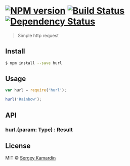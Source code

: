 #  [![NPM version][npm-image]][npm-url] [![Build Status][travis-image]][travis-url] [![Dependency Status][daviddm-image]][daviddm-url]

> Simple http request


## Install

```sh
$ npm install --save hurl
```


## Usage

```js
var hurl = require('hurl');

hurl('Rainbow');
```


## API

### hurl.<method>(param: Type) : Result


## License

MIT © [Sergey Kamardin](https://github.com/gobwas)


[npm-image]: https://badge.fury.io/js/hurl.svg
[npm-url]: https://npmjs.org/package/hurl
[travis-image]: https://travis-ci.org/gobwas/hurl.svg?branch=master
[travis-url]: https://travis-ci.org/gobwas/hurl
[daviddm-image]: https://david-dm.org/gobwas/hurl.svg?theme=shields.io
[daviddm-url]: https://david-dm.org/gobwas/hurl